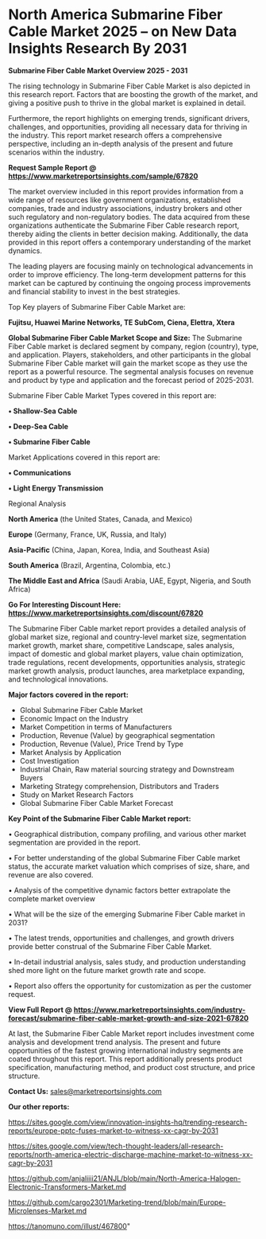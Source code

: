 # North America Submarine Fiber Cable Market 2025 – on New Data Insights Research By 2031

<Strong> Submarine Fiber Cable Market Overview 2025 - 2031</strong>

The rising technology in Submarine Fiber Cable Market is also depicted in this research report. Factors that are boosting the growth of the market, and giving a positive push to thrive in the global market is explained in detail.

Furthermore, the report highlights on emerging trends, significant drivers, challenges, and opportunities, providing all necessary data for thriving in the industry. This report market research offers a comprehensive perspective, including an in-depth analysis of the present and future scenarios within the industry.

<strong>Request Sample Report @ <a href=https://www.marketreportsinsights.com/sample/67820>https://www.marketreportsinsights.com/sample/67820</a></strong>

The market overview included in this report provides information from a wide range of resources like government organizations, established companies, trade and industry associations, industry brokers and other such regulatory and non-regulatory bodies. The data acquired from these organizations authenticate the Submarine Fiber Cable research report, thereby aiding the clients in better decision making. Additionally, the data provided in this report offers a contemporary understanding of the market dynamics.

The leading players are focusing mainly on technological advancements in order to improve efficiency. The long-term development patterns for this market can be captured by continuing the ongoing process improvements and financial stability to invest in the best strategies.

Top Key players of Submarine Fiber Cable Market are:

<strong>Fujitsu, Huawei Marine Networks, TE SubCom, Ciena, Elettra, Xtera</strong>

<strong><b>Global Submarine Fiber Cable Market Scope and Size:</b></strong>
The Submarine Fiber Cable market is declared segment by company, region (country), type, and application. Players, stakeholders, and other participants in the global Submarine Fiber Cable market will gain the market scope as they use the report as a powerful resource. The segmental analysis focuses on revenue and product by type and application and the forecast period of 2025-2031.

Submarine Fiber Cable Market Types covered in this report are:

<strong>• Shallow-Sea Cable

• Deep-Sea Cable

• Submarine Fiber Cable</strong>

Market Applications covered in this report are:

<strong>• Communications

• Light Energy Transmission</strong> 

Regional Analysis

<strong>North America</strong> (the United States, Canada, and Mexico)

<strong>Europe</strong> (Germany, France, UK, Russia, and Italy)

<strong>Asia-Pacific</strong> (China, Japan, Korea, India, and Southeast Asia)

<strong>South America</strong> (Brazil, Argentina, Colombia, etc.)

<strong>The Middle East and Africa</strong> (Saudi Arabia, UAE, Egypt, Nigeria, and South Africa)

<strong>Go For Interesting Discount Here: <a href=https://www.marketreportsinsights.com/discount/67820>https://www.marketreportsinsights.com/discount/67820</a></strong>

The Submarine Fiber Cable market report provides a detailed analysis of global market size, regional and country-level market size, segmentation market growth, market share, competitive Landscape, sales analysis, impact of domestic and global market players, value chain optimization, trade regulations, recent developments, opportunities analysis, strategic market growth analysis, product launches, area marketplace expanding, and technological innovations.

<strong><b>Major factors covered in the report:</b></strong>
<ul>
  <li>Global Submarine Fiber Cable Market </li>
  <li>Economic Impact on the Industry</li>
  <li>Market Competition in terms of Manufacturers</li>
  <li>Production, Revenue (Value) by geographical segmentation</li>
  <li>Production, Revenue (Value), Price Trend by Type</li>
  <li>Market Analysis by Application</li>
  <li>Cost Investigation</li>
  <li>Industrial Chain, Raw material sourcing strategy and Downstream Buyers</li>
  <li>Marketing Strategy comprehension, Distributors and Traders</li>
  <li>Study on Market Research Factors</li>
  <li>Global Submarine Fiber Cable Market Forecast</li>
</ul>

<strong><b>Key Point of the Submarine Fiber Cable Market report:</b></strong>

• Geographical distribution, company profiling, and various other market segmentation are provided in the report.

• For better understanding of the global Submarine Fiber Cable market status, the accurate market valuation which comprises of size, share, and revenue are also covered.

• Analysis of the competitive dynamic factors better extrapolate the complete market overview

• What will be the size of the emerging Submarine Fiber Cable market in 2031?

• The latest trends, opportunities and challenges, and growth drivers provide better construal of the Submarine Fiber Cable Market.

• In-detail industrial analysis, sales study, and production understanding shed more light on the future market growth rate and scope.

• Report also offers the opportunity for customization as per the customer request.

<strong><b>View Full Report @ <a href=https://www.marketreportsinsights.com/industry-forecast/submarine-fiber-cable-market-growth-and-size-2021-67820>https://www.marketreportsinsights.com/industry-forecast/submarine-fiber-cable-market-growth-and-size-2021-67820</a></b></strong>


At last, the Submarine Fiber Cable Market report includes investment come analysis and development trend analysis. The present and future opportunities of the fastest growing international industry segments are coated throughout this report. This report additionally presents product specification, manufacturing method, and product cost structure, and price structure.

<strong>Contact Us:</strong>
sales@marketreportsinsights.com

<strong>Our other reports:</strong>

<a href=https://sites.google.com/view/innovation-insights-hq/trending-research-reports/europe-pptc-fuses-market-to-witness-xx-cagr-by-2031>https://sites.google.com/view/innovation-insights-hq/trending-research-reports/europe-pptc-fuses-market-to-witness-xx-cagr-by-2031</a>

<a href=https://sites.google.com/view/tech-thought-leaders/all-research-reports/north-america-electric-discharge-machine-market-to-witness-xx-cagr-by-2031>https://sites.google.com/view/tech-thought-leaders/all-research-reports/north-america-electric-discharge-machine-market-to-witness-xx-cagr-by-2031</a>

<a href=https://github.com/anjaliiii21/ANJL/blob/main/North-America-Halogen-Electronic-Transformers-Market.md>https://github.com/anjaliiii21/ANJL/blob/main/North-America-Halogen-Electronic-Transformers-Market.md</a>

<a href=https://github.com/cargo2301/Marketing-trend/blob/main/Europe-Microlenses-Market.md>https://github.com/cargo2301/Marketing-trend/blob/main/Europe-Microlenses-Market.md</a>

<a href=https://tanomuno.com/illust/467800>https://tanomuno.com/illust/467800</a>"
